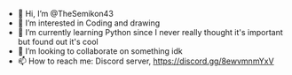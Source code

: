 - 👋 Hi, I’m @TheSemikon43
- 👀 I’m interested in Coding and drawing
- 🌱 I’m currently learning Python since I never really thought it's important but found out it's cool
- 💞️ I’m looking to collaborate on something idk
- 📫 How to reach me: Discord server, https://discord.gg/8ewvmnmYxV

<!---
TheSemikon43/TheSemikon43 is a ✨ special ✨ repository because its `README.md` (this file) appears on your GitHub profile.
You can click the Preview link to take a look at your changes.
--->
